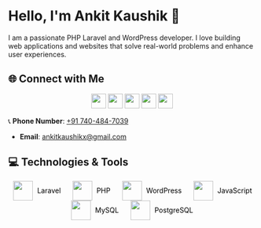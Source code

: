 # Hello, I'm Ankit Kaushik 👋

I am a passionate PHP Laravel and WordPress developer. I love building web applications and websites that solve real-world problems and enhance user experiences.

## 🌐 Connect with Me


<p align="center">
  <a href="https://wa.me/+917404847039"><img src="https://upload.wikimedia.org/wikipedia/commons/6/6b/WhatsApp.svg" width="30" height="30"></a>
  <a href="https://www.facebook.com/ankitkaushikx"><img src="https://upload.wikimedia.org/wikipedia/commons/5/51/Facebook_f_logo_%282019%29.svg" width="30" height="30"></a>
  <a href="https://x.com/ankitkaushikx"><img src="https://upload.wikimedia.org/wikipedia/commons/c/ce/X_logo_2023.svg" width="30" height="30"></a>
  <a href="https://www.instagram.com/ankitkaushikx"><img src="https://upload.wikimedia.org/wikipedia/commons/a/a5/Instagram_icon.png" width="30" height="30"></a>
  <a href="https://www.linkedin.com/in/ankit-kaushikx/"><img src="https://upload.wikimedia.org/wikipedia/commons/c/ca/LinkedIn_logo_initials.png" width="30" height="30"></a>
  
</p>

📞 **Phone Number**: [+91 740-484-7039](tel:+917404847039)
- **Email**: [ankitkaushikx@gmail.com](mailto:ankitkaushikx@gmail.com)

## 💻 Technologies & Tools


<p align="center">
  <a href="https://laravel.com" style="margin: 0 10px; text-decoration: none; color: black;">
    <img src="https://en.wikipedia.org/wiki/Laravel#/media/File:Laravel.svg" width="40" height="40" style="vertical-align: middle;">
    <span style="vertical-align: middle; margin-left: 5px;">Laravel</span>
  </a>
  <a href="https://www.php.net" style="margin: 0 10px; text-decoration: none; color: black;">
    <img src="https://upload.wikimedia.org/wikipedia/commons/2/27/PHP-logo.svg" width="40" height="40" style="vertical-align: middle;">
    <span style="vertical-align: middle; margin-left: 5px;">PHP</span>
  </a>
  <a href="https://wordpress.org" style="margin: 0 10px; text-decoration: none; color: black;">
    <img src="https://upload.wikimedia.org/wikipedia/commons/0/09/Wordpress-Logo.svg" width="40" height="40" style="vertical-align: middle;">
    <span style="vertical-align: middle; margin-left: 5px;">WordPress</span>
  </a>
  <a href="https://developer.mozilla.org/en-US/docs/Web/JavaScript" style="margin: 0 10px; text-decoration: none; color: black;">
    <img src="https://upload.wikimedia.org/wikipedia/commons/6/6a/JavaScript-logo.png" width="40" height="40" style="vertical-align: middle;">
    <span style="vertical-align: middle; margin-left: 5px;">JavaScript</span>
  </a>
  <a href="https://www.mysql.com" style="margin: 0 10px; text-decoration: none; color: black;">
    <img src="https://upload.wikimedia.org/wikipedia/commons/0/0a/MySQL_textlogo.svg" width="40" height="40" style="vertical-align: middle;">
    <span style="vertical-align: middle; margin-left: 5px;">MySQL</span>
  </a>
  <a href="https://www.postgresql.org" style="margin: 0 10px; text-decoration: none; color: black;">
    <img src="https://wiki.postgresql.org/images/3/30/PostgreSQL_logo.3colors.120x120.png" width="40" height="40" style="vertical-align: middle;">
    <span style="vertical-align: middle; margin-left: 5px;">PostgreSQL</span>
  </a>
</p>
